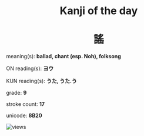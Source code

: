 <h1 align="center">Kanji of the day</h1>
<h1 align="center">謠</h1>
<p align="left">meaning(s): <b>ballad, chant (esp. Noh), folksong</b></p>
<p align="left">ON reading(s): <b>ヨウ</b></p>
<p align="left">KUN reading(s): <b>うた, うた.う</b></p>
<p align="left">grade: <b>9</b></p>
<p align="left">stroke count: <b>17</b></p>
<p align="left">unicode: <b>8B20</b></p>
<p align="left"><img src="https://komarev.com/ghpvc/?username=tristanwagner-kanjioftheday&label=Views&color=0e75b6&style=flat" alt="views"/></p>
